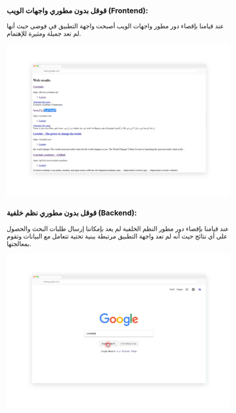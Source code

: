 ### قوقل بدون مطوري واجهات الويب (Frontend):
عند قيامنا بإقصاء دور مطور واجهات الويب أصبحت واجهة التطبيق في فوضى حيث أنها لم تعد جميلة ومثيرة للإهتمام.

![Search result without Frontend](./assets/search-result.png) 

 
### قوقل بدون مطوري نظم خلفية (Backend):
عند قيامنا بإقصاء دور مطور النظم الخلفية لم يعد بإمكاننا إرسال طلبات البحث والحصول على أي نتائج حيث أنه لم تعد واجهة التطبيق مرتبطة ببنية تحتية تتعامل مع البيانات وتقوم بمعالجتها.

![Google without Backend](./assets/without-backend.png) 
